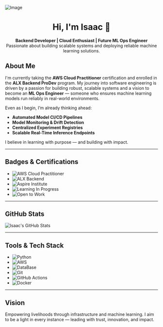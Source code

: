 ![Image](https://github.com/user-attachments/assets/3b10fe38-8751-41fc-94f0-53a6f73bf808)
<!-- Profile Header -->
<h1 align="center">Hi, I'm Isaac 👋</h1>
<p align="center">
  <strong>Backend Developer | Cloud Enthusiast | Future ML Ops Engineer</strong><br>
  Passionate about building scalable systems and deploying reliable machine learning solutions.
</p>


## About Me

I'm currently taking the **AWS Cloud Practitioner** certification and enrolled in the **ALX Backend ProDev** program. My journey into software engineering is driven by a passion for building robust, scalable systems and a vision to become an **ML Ops Engineer** — someone who ensures machine learning models run reliably in real-world environments.

Even as I begin, I’m already thinking ahead:

- **Automated Model CI/CD Pipelines**
- **Model Monitoring & Drift Detection**
- **Centralized Experiment Registries**
- **Scalable Real-Time Inference Endpoints**

I believe in learning with purpose — and building with impact.

---
## Badges & Certifications
- ![AWS Cloud Practitioner](https://img.shields.io/badge/AWS-Cloud%20Practitioner-orange?style=flat-square)
- ![ALX Backend](https://img.shields.io/badge/ALX-Backend-blue?style=flat-square)
- ![Aspire Institute](https://img.shields.io/badge/Aspire-Leadership-green?style=flat-square)
- ![Learning In Progress](https://img.shields.io/badge/Learning-In%20Progress-yellow?style=flat-square)
- ![Open to Work](https://img.shields.io/badge/Open%20to%20Work-Yes-brightgreen?style=flat-square)

---
## GitHub Stats

![Isaac's GitHub Stats](https://github-readme-stats.vercel.app/api?username=IsaacAnnanAmoah&show_icons=true&theme=radical)

---
## Tools & Tech Stack
- ![Python](https://img.shields.io/badge/Python-3776AB?style=flat-square&logo=python&logoColor=white)
- ![AWS](https://img.shields.io/badge/AWS-232F3E?style=flat-square&logo=amazonaws&logoColor=white)
- ![DataBase](https://img.shields.io/badge/MongoDB/MySQL-316192?style=flat-square&logo=postgresql&logoColor=white)
- ![Git](https://img.shields.io/badge/Git-F05032?style=flat-square&logo=git&logoColor=white)
- ![GitHub Actions](https://img.shields.io/badge/GitHub%20Actions-2088FF?style=flat-square&logo=githubactions&logoColor=white)
- ![Docker](https://img.shields.io/badge/Docker-2496ED?style=flat-square&logo=docker&logoColor=white)

---
## Vision
Empowering livelihoods through infrastructure and machine learning. I aim to be a light in every instance — leading with trust, innovation, and impact.
